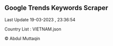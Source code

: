 

## Google Trends Keywords Scraper 
 
Last Update 19-03-2023 , 23:36:54

Country List :
VIETNAM.json



© Abdul Muttaqin 

